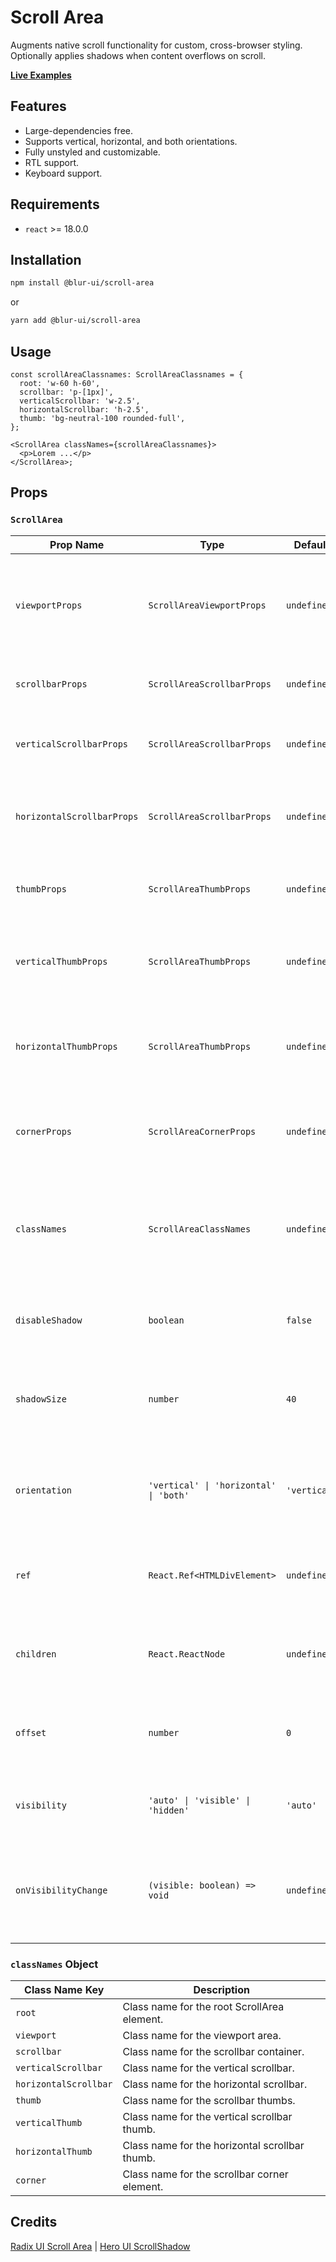 # Scroll Area

Augments native scroll functionality for custom, cross-browser styling. Optionally applies shadows when content overflows on scroll.

<b>[Live Examples](https://blur-ui-storybook.vercel.app/?path=/docs/components-scrollarea--docs)</b>

## Features

- Large-dependencies free.
- Supports vertical, horizontal, and both orientations.
- Fully unstyled and customizable.
- RTL support.
- Keyboard support.

## Requirements

- `react` >= 18.0.0

## Installation

```bash
npm install @blur-ui/scroll-area
```

or

```bash
yarn add @blur-ui/scroll-area
```

## Usage

```tsx
const scrollAreaClassnames: ScrollAreaClassnames = {
  root: 'w-60 h-60',
  scrollbar: 'p-[1px]',
  verticalScrollbar: 'w-2.5',
  horizontalScrollbar: 'h-2.5',
  thumb: 'bg-neutral-100 rounded-full',
};

<ScrollArea classNames={scrollAreaClassnames}>
  <p>Lorem ...</p>
</ScrollArea>;
```

## Props

### `ScrollArea`

| Prop Name              | Type                                         | Default     | Description                                                                                                                                                           |
|------------------------|----------------------------------------------|-------------|-----------------------------------------------------------------------------------------------------------------------------------------------------------------------|
| `viewportProps`        | `ScrollAreaViewportProps`                    | `undefined` | Props to pass to the viewport element, including a `ref` to the DOM element.                                                                                            |
| `scrollbarProps`       | `ScrollAreaScrollbarProps`                   | `undefined` | Props to customize the scrollbar.                                                                                                                                     |
| `verticalScrollbarProps` | `ScrollAreaScrollbarProps`                 | `undefined` | Props to customize the vertical scrollbar specifically.                                                                                                               |
| `horizontalScrollbarProps` | `ScrollAreaScrollbarProps`               | `undefined` | Props to customize the horizontal scrollbar specifically.                                                                                                             |
| `thumbProps`           | `ScrollAreaThumbProps`                       | `undefined` | Props to customize the scrollbar thumb.                                                                                                                                 |
| `verticalThumbProps`   | `ScrollAreaThumbProps`                       | `undefined` | Props to customize the vertical scrollbar thumb specifically.                                                                                                         |
| `horizontalThumbProps` | `ScrollAreaThumbProps`                       | `undefined` | Props to customize the horizontal scrollbar thumb specifically.                                                                                                       |
| `cornerProps`          | `ScrollAreaCornerProps`                      | `undefined` | Props to customize the scrollbar corner element.                                                                                                                       |
| `classNames`           | `ScrollAreaClassNames`                       | `undefined` | An object to override default class names for various parts of the ScrollArea component.                                                                                |
| `disableShadow`        | `boolean`                                    | `false`     | If `true`, disables the scroll shadow effect.                                                                                                                          |
| `shadowSize`           | `number`                                     | `40`        | The size of the shadow in pixels applied when content overflows.                                                                                                      |
| `orientation`          | `'vertical' \| 'horizontal' \| 'both'`        | `'vertical'`| Determines the scroll orientation. Can be vertical, horizontal, or both.                                                                                                |
| `ref`                  | `React.Ref<HTMLDivElement>`                  | `undefined` | A ref to access the root DOM element of the ScrollArea.                                                                                                               |
| `children`             | `React.ReactNode`                             | `undefined` | The content to be displayed within the ScrollArea.                                                                                                                     |
| `offset`               | `number`                                     | `0`         | The offset used in calculating the scroll shadow visibility.                                                                                                         |
| `visibility`           | `'auto' \| 'visible' \| 'hidden'`             | `'auto'`    | Controls the visibility behavior of the scroll shadows.                                                                                                              |
| `onVisibilityChange`   | `(visible: boolean) => void`                  | `undefined` | Callback function invoked when the visibility of the scroll shadows changes.                                                                                          |

### `classNames` Object

| Class Name Key          | Description                                          |
|-------------------------|------------------------------------------------------|
| `root`                  | Class name for the root ScrollArea element.          |
| `viewport`              | Class name for the viewport area.                    |
| `scrollbar`             | Class name for the scrollbar container.              |
| `verticalScrollbar`     | Class name for the vertical scrollbar.               |
| `horizontalScrollbar`   | Class name for the horizontal scrollbar.             |
| `thumb`                 | Class name for the scrollbar thumbs.                 |
| `verticalThumb`         | Class name for the vertical scrollbar thumb.         |
| `horizontalThumb`       | Class name for the horizontal scrollbar thumb.       |
| `corner`                | Class name for the scrollbar corner element.         |


## Credits

[Radix UI Scroll Area](https://www.radix-ui.com/primitives/docs/components/scroll-area) | [Hero UI ScrollShadow](https://www.heroui.com/docs/components/scroll-shadow)
